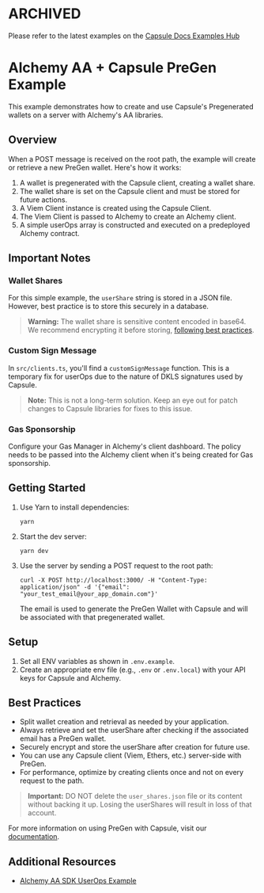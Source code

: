 # ARCHIVED

Please refer to the latest examples on the
[Capsule Docs Examples Hub](https://docs.usecapsule.com/getting-started/examples)

# Alchemy AA + Capsule PreGen Example

This example demonstrates how to create and use Capsule's Pregenerated wallets on a server with Alchemy's AA libraries.

## Overview

When a POST message is received on the root path, the example will create or retrieve a new PreGen wallet. Here's how it works:

1. A wallet is pregenerated with the Capsule client, creating a wallet share.
2. The wallet share is set on the Capsule client and must be stored for future actions.
3. A Viem Client instance is created using the Capsule Client.
4. The Viem Client is passed to Alchemy to create an Alchemy client.
5. A simple userOps array is constructed and executed on a predeployed Alchemy contract.

## Important Notes

### Wallet Shares

For this simple example, the `userShare` string is stored in a JSON file. However, best practice is to store this securely in a database.

> **Warning:** The wallet share is sensitive content encoded in base64. We recommend encrypting it before storing, [following best practices](https://docs.usecapsule.com/integration-guides/wallet-pregeneration#storing-and-managing-user-share).

### Custom Sign Message

In `src/clients.ts`, you'll find a `customSignMessage` function. This is a temporary fix for userOps due to the nature of DKLS signatures used by Capsule.

> **Note:** This is not a long-term solution. Keep an eye out for patch changes to Capsule libraries for fixes to this issue.

### Gas Sponsorship

Configure your Gas Manager in Alchemy's client dashboard. The policy needs to be passed into the Alchemy client when it's being created for Gas sponsorship.

## Getting Started

1. Use Yarn to install dependencies:

   ```
   yarn
   ```

2. Start the dev server:

   ```
   yarn dev
   ```

3. Use the server by sending a POST request to the root path:

   ```
   curl -X POST http://localhost:3000/ -H "Content-Type: application/json" -d '{"email": "your_test_email@your_app_domain.com"}'
   ```

   The email is used to generate the PreGen Wallet with Capsule and will be associated with that pregenerated wallet.

## Setup

1. Set all ENV variables as shown in `.env.example`.
2. Create an appropriate env file (e.g., `.env` or `.env.local`) with your API keys for Capsule and Alchemy.

## Best Practices

- Split wallet creation and retrieval as needed by your application.
- Always retrieve and set the userShare after checking if the associated email has a PreGen wallet.
- Securely encrypt and store the userShare after creation for future use.
- You can use any Capsule client (Viem, Ethers, etc.) server-side with PreGen.
- For performance, optimize by creating clients once and not on every request to the path.

> **Important:** DO NOT delete the `user_shares.json` file or its content without backing it up. Losing the userShares will result in loss of that account.

For more information on using PreGen with Capsule, visit our [documentation](https://docs.usecapsule.com/integration-guides/wallet-pregeneration).

## Additional Resources

- [Alchemy AA SDK UserOps Example](https://github.com/alchemyplatform/aa-sdk-userops)

